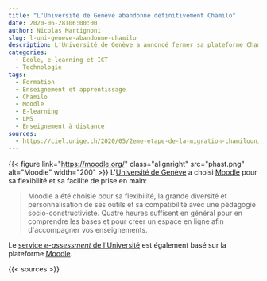 ```yaml
---
title: "L'Université de Genève abandonne définitivement Chamilo"
date: 2020-06-28T06:00:00
author: Nicolas Martignoni
slug: l-uni-geneve-abandonne-chamilo
description: L'Université de Genève a annoncé fermer sa plateforme Chamilo. L'ensemble de ses cours utilisera désormais Moodle. Chamilo sera archivé définitivement fin septembre 2020.
categories:
  - École, e-learning et ICT
  - Technologie
tags:
  - Formation
  - Enseignement et apprentissage
  - Chamilo
  - Moodle
  - E-learning
  - LMS
  - Enseignement à distance
sources:
  - https://ciel.unige.ch/2020/05/2eme-etape-de-la-migration-chamilounige-vers-moodleunige/
---
```

{{< figure link="https://moodle.org/" class="alignright" src="phast.png" alt="Moodle" width="200" >}}
L'[Université de Genève](https://unige.ch) a choisi [Moodle](moodle) pour sa flexibilité et sa facilité de prise en main:

> Moodle a été choisie pour sa flexibilité, la grande diversité et personnalisation de ses outils et sa compatibilité avec une pédagogie socio-constructiviste. Quatre heures suffisent en général pour en comprendre les bases et pour créer un espace en ligne afin d'accompagner vos enseignements.

Le [service _e-assessment_ de l'Université](https://elearning.unige.ch/ressources/eassessment/) est également basé sur la plateforme [Moodle](moodle).

{{< sources >}}

  [moodle]: https://moodle.org/

<!--more-->

